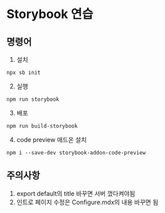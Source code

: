 # Storybook 연습

## 명령어
1. 설치
```
npx sb init
```
2. 실행
```
npm run storybook
```
3. 배포
```
npm run build-storybook
```
4. code preview 애드온 설치
```
npm i --save-dev storybook-addon-code-preview
```

## 주의사항
1. export default의 title 바꾸면 서버 껐다켜야됨
2. 인트로 페이지 수정은 Configure.mdx의 내용 바꾸면 됨

 
